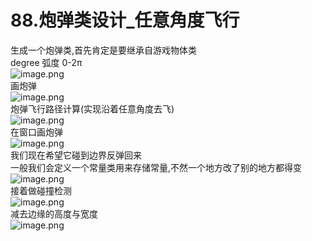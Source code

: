 # 88.炮弹类设计_任意角度飞行

生成一个炮弹类,首先肯定是要继承自游戏物体类<br />degree 弧度 0-2π<br />![image.png](https://cdn.nlark.com/yuque/0/2019/png/349894/1559533054712-d9c780e3-6cb8-4494-b7b7-70e46c30dbd1.png#align=left&display=inline&height=199&name=image.png&originHeight=199&originWidth=252&size=29013&status=done&width=252)<br />画炮弹<br />![image.png](https://cdn.nlark.com/yuque/0/2019/png/349894/1559533141883-9043d9f9-b5b8-4b45-8245-277660591194.png#align=left&display=inline&height=125&name=image.png&originHeight=125&originWidth=218&size=23597&status=done&width=218)<br />炮弹飞行路径计算(实现沿着任意角度去飞)<br />![image.png](https://cdn.nlark.com/yuque/0/2019/png/349894/1559533187572-148c72b9-5d6e-47e3-baf4-9c6add3d059a.png#align=left&display=inline&height=290&name=image.png&originHeight=290&originWidth=582&size=125988&status=done&width=582)<br />在窗口画炮弹<br />![image.png](https://cdn.nlark.com/yuque/0/2019/png/349894/1559533285390-e98355d6-eb11-4e0e-b733-6b1247840be7.png#align=left&display=inline&height=238&name=image.png&originHeight=238&originWidth=349&size=77006&status=done&width=349)<br />我们现在希望它碰到边界反弹回来<br />一般我们会定义一个常量类用来存储常量,不然一个地方改了别的地方都得变<br />![image.png](https://cdn.nlark.com/yuque/0/2019/png/349894/1559533662949-6f81990d-38b2-4547-9c36-c9728dfe7000.png#align=left&display=inline&height=93&name=image.png&originHeight=93&originWidth=266&size=29476&status=done&width=266)<br />接着做碰撞检测<br />![image.png](https://cdn.nlark.com/yuque/0/2019/png/349894/1559533586262-83d6b5e6-91dc-49c5-a455-c7f61eb13831.png#align=left&display=inline&height=190&name=image.png&originHeight=190&originWidth=491&size=59307&status=done&width=491)<br />减去边缘的高度与宽度<br />![image.png](https://cdn.nlark.com/yuque/0/2019/png/349894/1559533746103-20e729a3-d5ce-40e6-814d-f0e8db7b299c.png#align=left&display=inline&height=238&name=image.png&originHeight=238&originWidth=251&size=60473&status=done&width=251)
